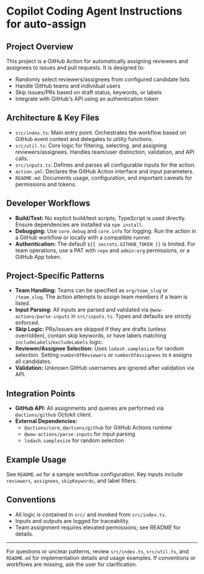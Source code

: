 # Copilot Coding Agent Instructions for auto-assign

## Project Overview
This project is a GitHub Action for automatically assigning reviewers and assignees to issues and pull requests. It is designed to:
- Randomly select reviewers/assignees from configured candidate lists
- Handle GitHub teams and individual users
- Skip issues/PRs based on draft status, keywords, or labels
- Integrate with GitHub's API using an authentication token

## Architecture & Key Files
- `src/index.ts`: Main entry point. Orchestrates the workflow based on GitHub event context and delegates to utility functions.
- `src/util.ts`: Core logic for filtering, selecting, and assigning reviewers/assignees. Handles team/user distinction, validation, and API calls.
- `src/inputs.ts`: Defines and parses all configurable inputs for the action.
- `action.yml`: Declares the GitHub Action interface and input parameters.
- `README.md`: Documents usage, configuration, and important caveats for permissions and tokens.

## Developer Workflows
- **Build/Test:** No explicit build/test scripts; TypeScript is used directly. Ensure dependencies are installed via `npm install`.
- **Debugging:** Use `core.debug` and `core.info` for logging. Run the action in a GitHub workflow or locally with a compatible runner.
- **Authentication:** The default `${{ secrets.GITHUB_TOKEN }}` is limited. For team operations, use a PAT with `repo` and `admin:org` permissions, or a GitHub App token.

## Project-Specific Patterns
- **Team Handling:** Teams can be specified as `org/team_slug` or `/team_slug`. The action attempts to assign team members if a team is listed.
- **Input Parsing:** All inputs are parsed and validated via `@wow-actions/parse-inputs` in `src/inputs.ts`. Types and defaults are strictly enforced.
- **Skip Logic:** PRs/issues are skipped if they are drafts (unless overridden), contain skip keywords, or have labels matching `includeLabels`/`excludeLabels` logic.
- **Reviewer/Assignee Selection:** Uses `lodash.samplesize` for random selection. Setting `numberOfReviewers` or `numberOfAssignees` to `0` assigns all candidates.
- **Validation:** Unknown GitHub usernames are ignored after validation via API.

## Integration Points
- **GitHub API:** All assignments and queries are performed via `@actions/github` Octokit client.
- **External Dependencies:**
  - `@actions/core`, `@actions/github` for GitHub Actions runtime
  - `@wow-actions/parse-inputs` for input parsing
  - `lodash.samplesize` for random selection

## Example Usage
See `README.md` for a sample workflow configuration. Key inputs include `reviewers`, `assignees`, `skipKeywords`, and label filters.

## Conventions
- All logic is contained in `src/` and invoked from `src/index.ts`.
- Inputs and outputs are logged for traceability.
- Team assignment requires elevated permissions; see README for details.

---

For questions or unclear patterns, review `src/index.ts`, `src/util.ts`, and `README.md` for implementation details and usage examples. If conventions or workflows are missing, ask the user for clarification.
